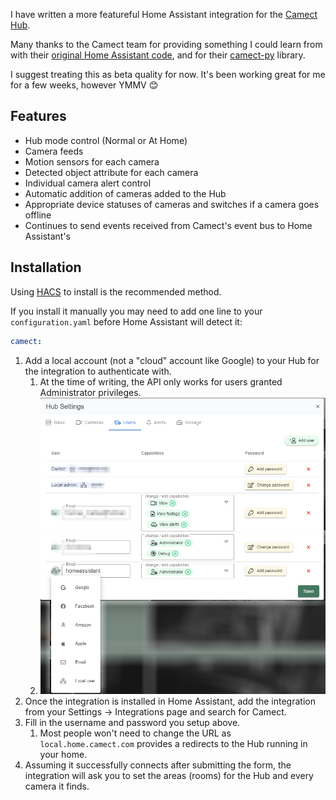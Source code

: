 I have written a more featureful Home Assistant integration for the [Camect Hub](https://camect.com/).

Many thanks to the Camect team for providing something I could learn from with their [original Home Assistant code](https://github.com/camect/home-assistant-integration), and for their [camect-py](https://github.com/camect/camect-py) library.

I suggest treating this as beta quality for now. It's been working great for me for a few weeks, however YMMV 😊

## Features ##
- Hub mode control (Normal or At Home)
- Camera feeds
- Motion sensors for each camera
- Detected object attribute for each camera
- Individual camera alert control
- Automatic addition of cameras added to the Hub
- Appropriate device statuses of cameras and switches if a camera goes offline
- Continues to send events received from Camect's event bus to Home Assistant's

## Installation ##
Using [HACS](https://hacs.xyz/) to install is the recommended method.

If you install it manually you may need to add one line to your `configuration.yaml` before Home Assistant will detect it:
```yaml
camect:
```

1. Add a local account (not a "cloud" account like Google) to your Hub for the integration to authenticate with.
   1. At the time of writing, the API only works for users granted Administrator privileges.
   2. ![Add local Camect Hub user](https://github.com/Fr3d/camect-ha/blob/main/add_ha_user.png?raw=true)
2. Once the integration is installed in Home Assistant, add the integration from your Settings -> Integrations page and search for Camect.
3. Fill in the username and password you setup above.
   1. Most people won't need to change the URL as `local.home.camect.com` provides a redirects to the Hub running in your home.
4. Assuming it successfully connects after submitting the form, the integration will ask you to set the areas (rooms) for the Hub and every camera it finds.


